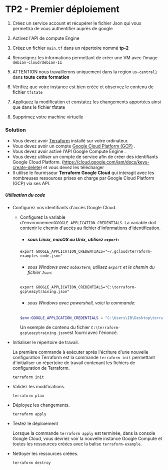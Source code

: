 # TP2 - Premier déploiement

1. Créez un service account et récupérer le fichier Json qui vous permettra de vous authentifier auprès de google

2. Activez l'API de compute Engine

3. Créez un fichier `main.tf` dans un répertoire nommé **tp-2**

4. Renseignez les informations permettant de créer une VM avec l’image `debian-cloud/debian-11`

5. ATTENTION nous travaillerons uniquement dans la region `us-central1` dans **toute** **cette** **formation**

6. Vérifiez que votre instance est bien créée et observez le contenu de fichier `tfstate`

7. Appliquez la modification et constatez les changements apportées ainsi que dans le fichier tfstate

8. Supprimez votre machine virtuelle

### Solution
- Vous devez avoir [Terraform](https://translate.google.com/website?sl=en&tl=fr&hl=fr&client=webapp&u=https://www.terraform.io/) installé sur votre ordinateur.
- Vous devez avoir un compte [Google Cloud Platform (GCP)](https://translate.google.com/website?sl=en&tl=fr&hl=fr&client=webapp&u=https://cloud.google.com/) .
- Vous devez avoir activé l'API Google Compute Engine  .
- Vous devez utiliser un compte de service afin de créer des identifiants Google Cloud Platform. (https://cloud.google.com/iam/docs/keys-create-delete) et vous devez les télécharger
- Il utilise le fournisseur **Terraform Google Cloud** qui interagit avec les nombreuses ressources prises en charge par Google Cloud Platform (GCP) via ses API.


##### Utilisation du code

- Configurez vos identifiants d'accès Google Cloud.

  - Configurez la variable d'environnement`GOOGLE_APPLICATION_CREDENTIALS`. La variable doit contenir le chemin d'accès au fichier d'informations d'identification.

    + ##### sous Linux, macOS ou Unix, utilisez `export`:

    ```
    export GOOGLE_APPLICATION_CREDENTIALS="~/.gcloud/terraform-examples-code.json"
    ```

    + ###### sous Windows avec `mobaxterm`, utilisez `export` et le chemin du fichier `Json`:

    ```
    export GOOGLE_APPLICATION_CREDENTIALS="C:\terraform-gcp\eazytraining.json"
    ```
    + ###### sous Windows avec powershell, voici la commande:
    
    ```powershell
    $env:GOOGLE_APPLICATION_CREDENTIALS = "C:\Users\IB\Desktop\terraform\tp2\ulrich.json"
    ```
    Un exemple de contenu du fichier `C:\terraform-gcp\eazytraining.json`est fourni avec l'énoncé.

    
- Initialiser le répertoire de travail.

  La première commande à exécuter après l'écriture d'une nouvelle configuration Terraform est la commande `terraform init` permettant d'initialiser un répertoire de travail contenant les fichiers de configuration de Terraform.

  ```
  terraform init
  ```

- Validez les modifications.
  ```
  terraform plan
  ```
  

- Déployez les changements.
  ```
  terraform apply
  ```
  

- Testez le déploiement

  Lorsque la commande `terraform apply` est terminée, dans la console Google Cloud, vous devriez voir la nouvelle instance Google Compute et toutes les ressources créées avec la balise `terraform-example`.

- Nettoyer les ressources créées.
  ```
  terraform destroy
  ```